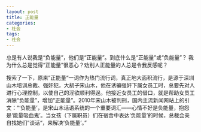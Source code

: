 ```yaml
---
layout: post
title: 正能量
categories:
- 社会
tags:
- 社会
---
```


总是有人说我是“负能量”，他们是“正能量”。到底什么是“正能量”或“负能量”？ 我为什么总是觉得“正能量”很恶心？劝别人正能量的人总是令我反感呢？

<!--more-->

搜索了一下，原来”正能量“一词作为热门流行词，真正地大面积流行，是源于深圳山木培训总裁、强奸犯，大胡子宋山木，他在诱骗强奸下属女员工时，总要先对人进行心理控制，以使自己的淫欲顺利得逞。他接近女员工的借口，就是帮助女员工消除“负能量”，增加“正能量”。2010年宋山木被判刑，国内主流新闻网站上的引文：“‘负能量’，是宋山木话语系统的一个重要词汇——心情不好是负能量，抱怨是‘能量吸血鬼’。当女孩（下属职员）们在宿舍中表达‘负能量’的时候，总裁会亲自找她们”谈话“，来解决‘负能量’。”